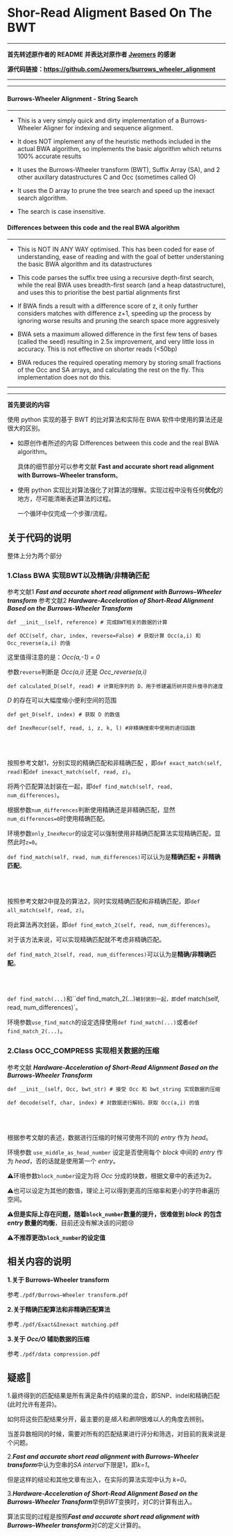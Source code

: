 # Shor-Read Aligment Based On The BWT

------

**首先转述原作者的 README 并表达对原作者 [Jwomers](https://github.com/Jwomers) 的感谢**

**源代码链接：https://github.com/Jwomers/burrows_wheeler_alignment**

------

------

#### Burrows-Wheeler Alignment - String Search

------

* This is a very simply quick and dirty implementation of a Burrows-Wheeler Aligner for indexing and sequence alignment.

* It does NOT implement any of the heuristic methods included in the actual BWA algorithm, so implements the basic algorithm which returns 100% accurate results

* It uses the Burrows-Wheeler transform (BWT), Suffix Array (SA), and 2 other auxillary datastructures C and Occ (sometimes called O)

* It uses the D array to prune the tree search and speed up the inexact search algorithm.

* The search is case insensitive.

#### Differences between this code and the real BWA algorithm

------

* This is NOT IN ANY WAY optimised. This has been coded for ease of understanding, ease of reading and with the goal of better understaning the basic BWA algorithm and its datastructures

* This code parses the suffix tree using a recursive depth-first search, while the real BWA uses breadth-first search (and a heap datastructure), and uses this to prioritise the best partial alignments first

* If BWA finds a result with a difference score of z, it only further considers matches with difference z+1, speeding up the process by ignoring worse results and pruning the search space more aggresively

* BWA sets a maximum allowed difference in the first few tens of bases (called the seed) resulting in 2.5x improvement, and very little loss in accuracy. This is not effective on shorter reads (<50bp)

* BWA reduces the required operating memory by storing small fractions of the Occ and SA arrays, and calculating the rest on the fly. This implementation does not do this.

------

------

**首先要说的内容**

使用 python 实现的基于 BWT 的比对算法和实际在 BWA 软件中使用的算法还是很大的区别。

- 如原创作者所述的内容 Differences between this code and the real BWA algorithm。

  具体的细节部分可以参考文献 **Fast and accurate short read alignment with Burrows–Wheeler transform**。

- 使用 python 实现比对算法强化了对算法的理解。实现过程中没有任何**优化**的地方，尽可能清晰表述算法的过程。

  一个循环中仅完成一个步骤/流程。

## 关于代码的说明

整体上分为两个部分

### **1.Class BWA 实现BWT以及精确/非精确匹配**

参考文献1 ***Fast and accurate short read alignment with Burrows–Wheeler transform***
参考文献2 ***Hardware-Acceleration of Short-Read Alignment Based on the Burrows-Wheeler Transform***

`def __init__(self, reference) # 完成BWT相关的数据的计算`

`def OCC(self, char, index, reverse=False) # 获取计算 Occ(a,i) 和 Occ_reverse(a,i) 的值`

  这里值得注意的是：*Occ(a,-1) = 0*

  参数`reverse`判断是  *Occ(a,i)*  还是 *Occ_reverse(a,i)*

`def calculated_D(self, read) # 计算短序列的 D，用于修建遍历树并提升搜寻的速度`

  *D* 的存在可以大幅度缩小便利空间的范围

`def get_D(self, index) # 获取 D 的数值 `

`def InexRecur(self, read, i, z, k, l) #非精确搜索中使用的递归函数`

<br/>
<br/>

按照参考文献1，分别实现的精确匹配和非精确匹配 ，即`def exact_match(self, read)`和`def inexact_match(self, read, z)`。

将两个匹配算法封装在一起，即`def find_match(self, read, num_differences)`。

根据参数`num_differences`判断使用精确还是非精确匹配，显然`num_differences=0`时使用精确匹配。

环境参数`only_InexRecur`的设定可以强制使用非精确匹配算法实现精确匹配，显然此时`z=0`。

`def find_match(self, read, num_differences)`可以认为是**精确匹配 + 非精确匹配**。

<br/>
<br/>

按照参考文献2中提及的算法2，同时实现精确匹配和非精确匹配，即`def all_match(self, read, z)`。

将此算法再次封装，即`def find_match_2(self, read, num_differences)`。

对于该方法来说，可以实现精确匹配就不考虑非精确匹配。

`def find_match_2(self, read, num_differences)`可以认为是**精确/非精确匹配**。

<br/>
<br/>

`def find_match(...)`和``def find_match_2(...)`被封装到一起，即`def match(self, read, num_differences)`。

环境参数`use_find_match`的设定选择使用`def find_match(...)`或者`def find_match_2(...)`。

### **2.Class OCC_COMPRESS 实现相关数据的压缩**

参考文献 ***Hardware-Acceleration of Short-Read Alignment Based on the Burrows-Wheeler Transform***

`def __init__(self, Occ, bwt_str) # 接受 Occ 和 bwt_string 实现数据的压缩`

`def decode(self, char, index) # 对数据进行解码，获取 Occ(a,i) 的值 `

<br/>
<br/>

根据参考文献的表述，数据进行压缩的时候可使用不同的 *entry* 作为 *head*。

环境参数 `use_middle_as_head_number` 设定是否使用每个 *block* 中间的 *entry* 作为 *head*，否的话就是使用第一个 *entry*。

⚠️环境参数`block_number`设定为将 *Occ* 分成的块数，根据文章中的表述为2。

⚠️也可以设定为其他的数值，理论上可以得到更高的压缩率和更小的字符串遍历空间。

⚠️**但是实际上存在问题，随着`block_number`数量的提升，很难做到 *block* 的包含 *entry* 数量的均衡**，目前还没有解决该的问题😢

⚠️**不推荐更改`block_number`的设定值**

## 相关内容的说明

**1.关于 Burrows–Wheeler transform**

参考`./pdf/Burrows–Wheeler transform.pdf`

**2.关于精确匹配算法和非精确匹配算法**

参考`./pdf/Exact&Inexact matching.pdf`

**3.关于 *Occ/O* 辅助数据的压缩**

参考`./pdf/data compression.pdf`

## 疑惑🤔

1.最终得到的匹配结果是所有满足条件的结果的混合，即SNP、indel和精确匹配(此时允许有差异)。

如何将这些匹配结果分开，最主要的是*插入*和*删除*很难以人的角度去辨别。

当差异数相同的时候，需要对所有的匹配结果进行评分和筛选，对目前的我来说是个问题。

2.***Fast and accurate short read alignment with Burrows–Wheeler transform***中认为空串的*SA interval*下限是1，即*k=1*。

但是这样的结论和其他文章有出入，在实际的算法实现中认为 *k=0*。

3.***Hardware-Acceleration of Short-Read Alignment Based on the Burrows-Wheeler Transform***举例*BWT*变换时，对*C*的计算有出入。

算法实现的过程是按照***Fast and accurate short read alignment with Burrows–Wheeler transform***对*C*的定义计算的。

